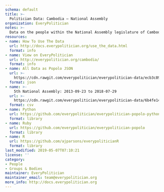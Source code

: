 ```yaml
---
schema: default
title: >-
  Politician Data: Cambodia — National Assembly
organization: EveryPolitician
notes: >-
  Data on the people within the National Assembly legislature of Cambodia.
resources:
- name: How To Use The Data
  url: http://docs.everypolitician.org/use_the_data.html
  format: info
- name: View on EveryPolitician
  url: http://everypolitician.org/cambodia/
  format: info
- name: All Data as Popolo JSON
  url: >-
    https://cdn.rawgit.com/everypolitician/everypolitician-data/ecb3c8996ce0dff16e3bef6561245cdd77be0e42/data/Cambodia/National_Assembly/ep-popolo-v1.0.json
  format: json
- name: >-
    5th National Assembly: 2013-09-23 to 2018-07-29
  url: >-
    https://cdn.rawgit.com/everypolitician/everypolitician-data/6b4fe1406956e58fc78f28244b740fe80e341e33/data/Cambodia/National_Assembly/term-5.csv
  format: csv
- name: Python
  url: https://github.com/everypolitician/everypolitician-popolo-python
  format: library
- name: Ruby
  url: https://github.com/everypolitician/everypolitician-popolo
  format: library
- name: R
  url: https://github.com/ajparsons/everypoliticianR
  format: library
last_modified: 2019-05-07T07:10:21
license: ''
category:
- People
- Groups & Bodies
maintainer: EveryPolitician
maintainer_email: team@everypolitician.org
more_info: http://docs.everypolitician.org
---
```


